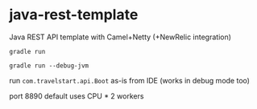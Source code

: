 # java-rest-template
Java REST API template with Camel+Netty (+NewRelic integration)

`gradle run`

`gradle run --debug-jvm`


run `com.travelstart.api.Boot` as-is from IDE (works in debug mode too)


port 8890 default
uses CPU * 2 workers




